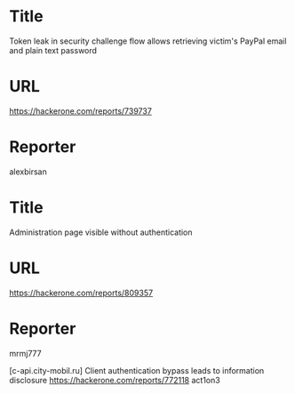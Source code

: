 # Title
Token leak in security challenge flow allows retrieving victim's PayPal email and plain text password
# URL 
https://hackerone.com/reports/739737
# Reporter 
alexbirsan

# Title
Administration page visible without authentication
# URL 
https://hackerone.com/reports/809357
# Reporter 
mrmj777

[c-api.city-mobil.ru] Client authentication bypass leads to information disclosure
https://hackerone.com/reports/772118
act1on3
